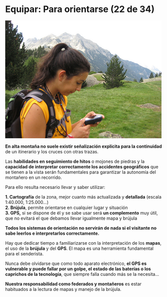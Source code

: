 # Equipar: Para orientarse (22 de 34)

![Equiparse: orinetación](img/3924969847_ecbf404043.jpg)

**En alta montaña no suele existir señalización explícita para la continuidad** de un itinerario y los cruces con otras trazas.

Las **habilidades en seguimiento de hitos** o mojones de piedras y la **capacidad de interpretar correctamente los accidentes geográficos** que se tienen a la vista serán fundamentales para garantizar la autonomía del montañero en un recorrido.

Para ello resulta necesario llevar y saber utilizar:

**1\. Cartografía** de la zona, mejor cuanto más actualizada y **detallada** (escala 1:40.000, 1:25.000...)  
**2\. Brújula**, permite orientarse en cualquier lugar y situación  
**3\. GPS,** si se dispone de él y se sabe usar será **un complemento** muy útil, que no evitará el que debamos llevar igualmente mapa y brújula  

**Todos los sistemas de orientación no servirán de nada si el visitante no sabe leerlos e interpretarlos correctamente.**  

Hay que dedicar tiempo a familiarizarse con la interpretación de los **mapas**, el uso de la **brújula** y del **GPS**. El mapa es una herramienta fundamental para el senderista.

Nunca debe olvidarse que como todo aparato electrónico, **el GPS es vulnerable y puede fallar por un golpe, el estado de las baterías o los caprichos de la tecnología**, que siempre falla cuando más se la necesita...  

**Nuestra responsabilidad como federados y montañeros** es estar habituados a la lectura de mapas y manejo de la brújula.  

